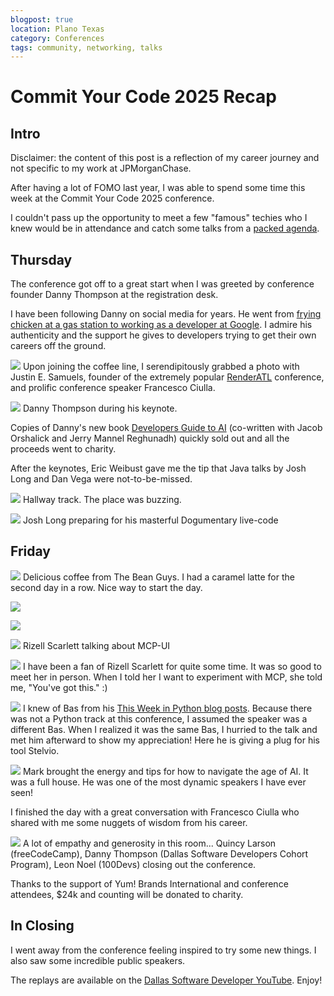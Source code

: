 ```yaml
---
blogpost: true
location: Plano Texas
category: Conferences
tags: community, networking, talks
---
```


# Commit Your Code 2025 Recap

## Intro

Disclaimer: the content of this post is a reflection of my career journey and not specific to my work at JPMorganChase.

After having a lot of FOMO last year, I was able to spend some time this week at the Commit Your Code 2025 conference. 

I couldn't pass up the opportunity to meet a few "famous" techies who I knew would be in attendance and catch some talks from a [packed agenda](https://www.commityourcode.com/agenda). 

## Thursday

The conference got off to a great start when I was greeted by conference founder Danny Thompson at the registration desk. 

I have been following Danny on social media for years. He went from [frying chicken at a gas station to working as a developer at Google](https://learntocodewith.me/podcast/from-frying-chicken-to-working-at-google-danny-thompson/). I admire his authenticity and the support he gives to developers trying to get their own careers off the ground. 

![](commit-your-code-2025-recap-images/justin-francesco-me.jpg)
Upon joining the coffee line, I serendipitously grabbed a photo with Justin E. Samuels, founder of the extremely popular [RenderATL](https://www.renderatl.com/) conference, and prolific conference speaker Francesco Ciulla.  

![](commit-your-code-2025-recap-images/danny-thompson-keynote.jpg)
Danny Thompson during his keynote. 

Copies of Danny's new book [Developers Guide to AI](https://nostarch.com/developers-guide-to-AI) (co-written with Jacob Orshalick and Jerry Mannel Reghunadh) quickly sold out and all the proceeds went to charity. 

After the keynotes, Eric Weibust gave me the tip that Java talks by Josh Long and Dan Vega were not-to-be-missed. 

![](commit-your-code-2025-recap-images/hallway-track.jpg)
Hallway track. The place was buzzing. 

![](commit-your-code-2025-recap-images/josh-long.jpeg)
Josh Long preparing for his masterful Dogumentary live-code

## Friday

![](commit-your-code-2025-recap-images/the-bean-guys.jpg)
Delicious coffee from The Bean Guys. I had a caramel latte for the second day in a row. Nice way to start the day. 

![](commit-your-code-2025-recap-images/aaron-francis.jpg)

![](commit-your-code-2025-recap-images/dan-vega.jpg)

![](commit-your-code-2025-recap-images/rizell-scarlett.jpg)
Rizell Scarlett talking about MCP-UI

![](commit-your-code-2025-recap-images/me-and-rizell.jpg)
I have been a fan of Rizell Scarlett for quite some time. It was so good to meet her in person. When I told her I want to experiment with MCP, she told me, "You've got this." :) 

![](commit-your-code-2025-recap-images/bas-steins.jpg)
I knew of Bas from his [This Week in Python blog posts](https://bas.codes/). Because there was not a Python track at this conference, I assumed the speaker was a different Bas. When I realized it was the same Bas, I hurried to the talk and met him afterward to show my appreciation! Here he is giving a plug for his tool Stelvio. 

![](commit-your-code-2025-recap-images/mark-thompson.jpg)
Mark brought the energy and tips for how to navigate the age of AI. It was a full house. He was one of the most dynamic speakers I have ever seen! 

I finished the day with a great conversation with Francesco Ciulla who shared with me some nuggets of wisdom from his career. 

![](commit-your-code-2025-recap-images/quincy-danny-leon.jpg)
A lot of empathy and generosity in this room... Quincy Larson (freeCodeCamp), Danny Thompson (Dallas Software Developers Cohort Program), Leon Noel (100Devs) closing out the conference. 

Thanks to the support of Yum! Brands International and conference attendees, $24k and counting will be donated to charity. 

## In Closing

I went away from the conference feeling inspired to try some new things. I also saw some incredible public speakers. 

The replays are available on the [Dallas Software Developer YouTube](https://www.youtube.com/@DallasSoftwareDevelopers). Enjoy! 
